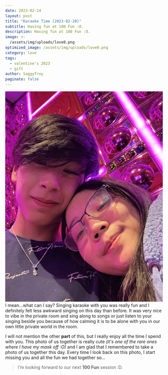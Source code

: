 ```yaml
---
date: 2023-02-14
layout: post
title: "Karaoke Time (2023-02-20)"
subtitle: Having fun at 100 Fun :O.
description: Having fun at 100 Fun :O.
image: >-
  /assets/img/uploads/love0.png
optimized_image: /assets/img/uploads/love0.png
category: love
tags:
  - valentine's 2023
  - gift
author: SaggyTroy
paginate: false
---
```

<img src="assets/img/uploads/love0.png" alt="love0">
I mean...what can I say? Singing karaoke with you was really fun and I definitely felt less awkward singing on this day than before. It was very nice to vibe in the private room and sing along to songs or just listen to your singing beside you because of how calming it is to be alone with you in our own little private world in the room. 

I will not mention the other **part** of this, but I really enjoy all the time I spend with you. This photo of us together is really cute *(it's one of the rare ones where I have my mask off :O)* and I am glad that I remembered to take a photo of us together this day. Every time I look back on this photo, I start missing you and all the fun we had together so...

> I'm looking forward to our next **100 Fun** session :D.